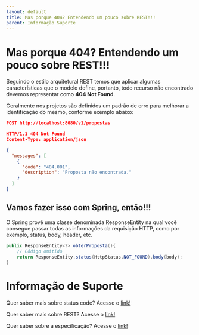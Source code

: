 ```yaml
---
layout: default
title: Mas porque 404? Entendendo um pouco sobre REST!!! 
parent: Informação Suporte
---
```

# Mas porque 404? Entendendo um pouco sobre REST!!!

Seguindo o estilo arquitetural REST temos que aplicar algumas características que o modelo define, portanto, todo recurso
não encontrado devemos representar como **404 Not Found**.

Geralmente nos projetos são definidos um padrão de erro para melhorar a identificação do mesmo, conforme exemplo abaixo:

```json
POST http://localhost:8080/v1/propostas

HTTP/1.1 404 Not Found
Content-Type: application/json

{
  "messages": [
    {
      "code": "404.001",
      "description": "Proposta não encontrada."
    }
  ]
}
```

## Vamos fazer isso com Spring, então!!!

O Spring provê uma classe denominada ResponseEntity na qual você consegue passar todas as informações da requisição HTTP, 
como por exemplo, status, body, header, etc.

```java
public ResponseEntity<?> obterProposta(){
    // Código omitido
    return ResponseEntity.status(HttpStatus.NOT_FOUND).body(body);
}
```

# Informação de Suporte

Quer saber mais sobre status code? Acesse o [link!](../informacao_suporte/rest-status.md)

Quer saber mais sobre REST? Acesse o [link!](https://restfulapi.net/)

Quer saber sobre a especificação? Acesse o [link!](https://tools.ietf.org/html/rfc7231#section-6.5.4)